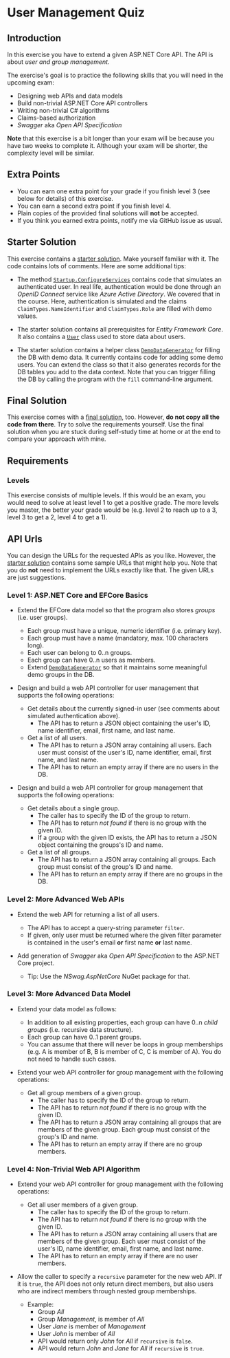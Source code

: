 # User Management Quiz

## Introduction

In this exercise you have to extend a given ASP.NET Core API. The API is about *user and group management*.

The exercise's goal is to practice the following skills that you will need in the upcoming exam:

* Designing web APIs and data models
* Build non-trivial ASP.NET Core API controllers
* Writing non-trivial C# algorithms
* Claims-based authorization
* *Swagger* aka *Open API Specification*

**Note** that this exercise is a bit longer than your exam will be because you have two weeks to complete it. Although your exam will be shorter, the complexity level will be similar.

## Extra Points

* You can earn one extra point for your grade if you finish level 3 (see below for details) of this exercise.
* You can earn a second extra point if you finish level 4.
* Plain copies of the provided final solutions will **not** be accepted.
* If you think you earned extra points, notify me via GitHub issue as usual.

## Starter Solution

This exercise contains a [starter solution](Start). Make yourself familiar with it. The code contains lots of comments. Here are some additional tips:

* The method [`Startup.ConfigureServices`](Start/Startup.cs) contains code that simulates an authenticated user. In real life, authentication would be done through an *OpenID Connect* service like *Azure Active Directory*. We covered that in the course. Here, authentication is simulated and the claims `ClaimTypes.NameIdentifier` and `ClaimTypes.Role` are filled with demo values.

* The starter solution contains all prerequisites for *Entity Framework Core*. It also contains a [`User`](Start/Data/User.cs) class used to store data about users.

* The starter solution contains a helper class [`DemoDataGenerator`](Start/Data/DemoDataGenerator.cs) for filling the DB with demo data. It currently contains code for adding some demo users. You can extend the class so that it also generates records for the DB tables you add to the data context. Note that you can trigger filling the DB by calling the program with the `fill` command-line argument.

## Final Solution

This exercise comes with a [final solution](Solution), too. However, **do not copy all the code from there**. Try to solve the requirements yourself. Use the final solution when you are stuck during self-study time at home or at the end to compare your approach with mine.

## Requirements

### Levels

This exercise consists of multiple levels. If this would be an exam, you would need to solve at least level 1 to get a positive grade. The more levels you master, the better your grade would be (e.g. level 2 to reach up to a 3, level 3 to get a 2, level 4 to get a 1).

## API Urls

You can design the URLs for the requested APIs as you like. However, the [starter solution](Start/requests.http) contains some sample URLs that might help you. Note that you do **not** need to implement the URLs exactly like that. The given URLs are just suggestions.

### Level 1: ASP.NET Core and EFCore Basics

* Extend the EFCore data model so that the program also stores *groups* (i.e. user groups).
  * Each group must have a unique, numeric identifier (i.e. primary key).
  * Each group must have a name (mandatory, max. 100 characters long).
  * Each user can belong to 0..n groups.
  * Each group can have 0..n users as members.
  * Extend [`DemoDataGenerator`](Start/Data/DemoDataGenerator.cs) so that it maintains some meaningful demo groups in the DB.

* Design and build a web API controller for user management that supports the following operations:
  * Get details about the currently signed-in user (see comments about simulated authentication above).
    * The API has to return a JSON object containing the user's ID, name identifier, email, first name, and last name.
  * Get a list of all users.
    * The API has to return a JSON array containing all users. Each user must consist of the user's ID, name identifier, email, first name, and last name.
    * The API has to return an empty array if there are no users in the DB.

* Design and build a web API controller for group management that supports the following operations:
  * Get details about a single group.
    * The caller has to specify the ID of the group to return.
    * The API has to return *not found* if there is no group with the given ID.
    * If a group with the given ID exists, the API has to return a JSON object containing the groups's ID and name.
  * Get a list of all groups.
    * The API has to return a JSON array containing all groups. Each group must consist of the group's ID and name.
    * The API has to return an empty array if there are no groups in the DB.

### Level 2: More Advanced Web APIs

* Extend the web API for returning a list of all users.
  * The API has to accept a query-string parameter `filter`.
  * If given, only user must be returned where the given filter parameter is contained in the user's email **or** first name **or** last name.
  
* Add generation of *Swagger* aka *Open API Specification* to the ASP.NET Core project.
  * Tip: Use the *NSwag.AspNetCore* NuGet package for that.

### Level 3: More Advanced Data Model

* Extend your data model as follows:
  * In addition to all existing properties, each group can have 0..n *child groups* (i.e. recursive data structure).
  * Each group can have 0..1 parent groups.
  * You can assume that there will never be loops in group memberships (e.g. A is member of B, B is member of C, C is member of A). You do not need to handle such cases.

* Extend your web API controller for group management with the following operations:
  * Get all group members of a given group.
    * The caller has to specify the ID of the group to return.
    * The API has to return *not found* if there is no group with the given ID.
    * The API has to return a JSON array containing all groups that are members of the given group. Each group must consist of the group's ID and name.
    * The API has to return an empty array if there are no group members.

### Level 4: Non-Trivial Web API Algorithm

* Extend your web API controller for group management with the following operations:
  * Get all user members of a given group.
    * The caller has to specify the ID of the group to return.
    * The API has to return *not found* if there is no group with the given ID.
    * The API has to return a JSON array containing all users that are members of the given group. Each user must consist of the user's ID, name identifier, email, first name, and last name.
    * The API has to return an empty array if there are no user members.

* Allow the caller to specify a `recursive` parameter for the new web API. If it is `true`, the API does not only return direct members, but also users who are indirect members through nested group memberships.
  * Example:
    * Group *All*
    * Group *Management*, is member of *All*
    * User *Jane* is member of *Management*
    * User *John* is member of *All*
    * API would return only *John* for *All* if `recursive` is `false`.
    * API would return *John* and *Jane* for *All* if `recursive` is `true`.
